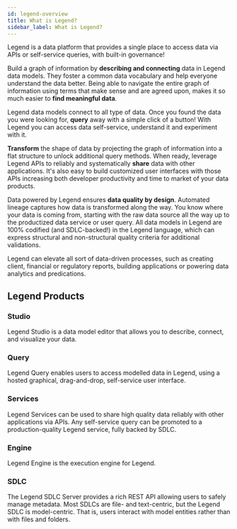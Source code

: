 ```yaml
---
id: legend-overview
title: What is Legend?
sidebar_label: What is Legend?
---
```


Legend is a data platform that provides a single place to access data via APIs or self-service queries, with built-in governance!

Build a graph of information by **describing and connecting** data in Legend data models. They foster a common data vocabulary and help everyone understand the data better. Being able to navigate the entire graph of information using terms that make sense and are agreed upon, makes it so much easier to **find meaningful data**.

Legend data models connect to all type of data. Once you found the data you were looking for, **query** away with a simple click of a button! With Legend you can access data self-service, understand it and experiment with it.

**Transform** the shape of data by projecting the graph of information into a flat structure to unlock additional query methods. When ready, leverage Legend APIs to reliably and systematically **share** data with other applications. It's also easy to build customized user interfaces with those APIs increasing both developer productivity and time to market of your data products.

Data powered by Legend ensures **data quality by design**. Automated lineage captures how data is transformed along the way. You know where your data is coming from, starting with the raw data source all the way up to the productized data service or user query.
All data models in Legend are 100% codified (and SDLC-backed!) in the Legend language, which can express structural and non-structural quality criteria for additional validations.

Legend can elevate all sort of data-driven processes, such as creating client, financial or regulatory reports, building applications or powering data analytics and predications.

## Legend Products

### Studio

Legend Studio is a data model editor that allows you to describe, connect, and visualize your data.

### Query

Legend Query enables users to access modelled data in Legend, using a hosted graphical, drag-and-drop, self-service user interface. 

### Services

Legend Services can be used to share high quality data reliably with other applications via APIs. Any self-service query can be promoted to a production-quality Legend service, fully backed by SDLC.

### Engine

Legend Engine is the execution engine for Legend.

### SDLC

The Legend SDLC Server provides a rich REST API allowing users to safely manage metadata. Most SDLCs are file- and text-centric, but the Legend SDLC is model-centric. That is, users interact with model entities rather than with files and folders.
